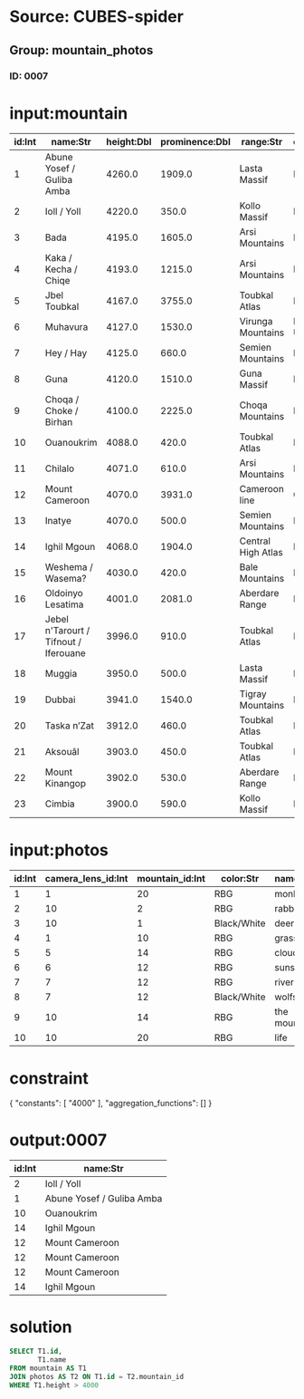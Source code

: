 # Source: CUBES-spider
## Group: mountain_photos
### ID: 0007

# input:mountain

| id:Int | name:Str | height:Dbl | prominence:Dbl | range:Str | country:Str |
|---|---|---|---|---|---|
| 1 | Abune Yosef / Guliba Amba | 4260.0 | 1909.0 | Lasta Massif | Ethiopia |
| 2 | Ioll / Yoll | 4220.0 | 350.0 | Kollo Massif | Ethiopia |
| 3 | Bada | 4195.0 | 1605.0 | Arsi Mountains | Ethiopia |
| 4 | Kaka / Kecha / Chiqe | 4193.0 | 1215.0 | Arsi Mountains | Ethiopia |
| 5 | Jbel Toubkal | 4167.0 | 3755.0 | Toubkal Atlas | Morocco |
| 6 | Muhavura | 4127.0 | 1530.0 | Virunga Mountains | Rwanda Uganda |
| 7 | Hey / Hay | 4125.0 | 660.0 | Semien Mountains | Ethiopia |
| 8 | Guna | 4120.0 | 1510.0 | Guna Massif | Ethiopia |
| 9 | Choqa / Choke / Birhan | 4100.0 | 2225.0 | Choqa Mountains | Ethiopia |
| 10 | Ouanoukrim | 4088.0 | 420.0 | Toubkal Atlas | Morocco |
| 11 | Chilalo | 4071.0 | 610.0 | Arsi Mountains | Ethiopia |
| 12 | Mount Cameroon | 4070.0 | 3931.0 | Cameroon line | Cameroon |
| 13 | Inatye | 4070.0 | 500.0 | Semien Mountains | Ethiopia |
| 14 | Ighil Mgoun | 4068.0 | 1904.0 | Central High Atlas | Morocco |
| 15 | Weshema / Wasema? | 4030.0 | 420.0 | Bale Mountains | Ethiopia |
| 16 | Oldoinyo Lesatima | 4001.0 | 2081.0 | Aberdare Range | Kenya |
| 17 | Jebel n'Tarourt / Tifnout / Iferouane | 3996.0 | 910.0 | Toubkal Atlas | Morocco |
| 18 | Muggia | 3950.0 | 500.0 | Lasta Massif | Ethiopia |
| 19 | Dubbai | 3941.0 | 1540.0 | Tigray Mountains | Ethiopia |
| 20 | Taska n’Zat | 3912.0 | 460.0 | Toubkal Atlas | Morocco |
| 21 | Aksouâl | 3903.0 | 450.0 | Toubkal Atlas | Morocco |
| 22 | Mount Kinangop | 3902.0 | 530.0 | Aberdare Range | Kenya |
| 23 | Cimbia | 3900.0 | 590.0 | Kollo Massif | Ethiopia |

# input:photos

| id:Int | camera_lens_id:Int | mountain_id:Int | color:Str | name:Str |
|---|---|---|---|---|
| 1 | 1 | 20 | RBG | monkey |
| 2 | 10 | 2 | RBG | rabbits |
| 3 | 10 | 1 | Black/White | deers |
| 4 | 1 | 10 | RBG | grass |
| 5 | 5 | 14 | RBG | cloud |
| 6 | 6 | 12 | RBG | sunset |
| 7 | 7 | 12 | RBG | river |
| 8 | 7 | 12 | Black/White | wolfs |
| 9 | 10 | 14 | RBG | the mountain |
| 10 | 10 | 20 | RBG | life |

# constraint

{
  "constants": [
    "4000"
  ],
  "aggregation_functions": []
}

# output:0007

| id:Int | name:Str |
|---|---|
| 2 | Ioll / Yoll |
| 1 | Abune Yosef / Guliba Amba |
| 10 | Ouanoukrim |
| 14 | Ighil Mgoun |
| 12 | Mount Cameroon |
| 12 | Mount Cameroon |
| 12 | Mount Cameroon |
| 14 | Ighil Mgoun |

# solution

```sql
SELECT T1.id,
       T1.name
FROM mountain AS T1
JOIN photos AS T2 ON T1.id = T2.mountain_id
WHERE T1.height > 4000
```
